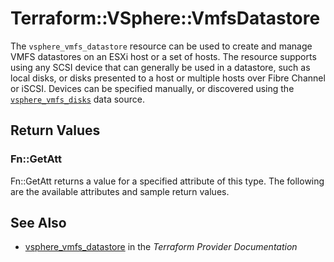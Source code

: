 # Terraform::VSphere::VmfsDatastore

The `vsphere_vmfs_datastore` resource can be used to create and manage VMFS
datastores on an ESXi host or a set of hosts. The resource supports using any
SCSI device that can generally be used in a datastore, such as local disks, or
disks presented to a host or multiple hosts over Fibre Channel or iSCSI.
Devices can be specified manually, or discovered using the
[`vsphere_vmfs_disks`][data-source-vmfs-disks] data source.

[data-source-vmfs-disks]: /docs/providers/vsphere/d/vmfs_disks.html

## Return Values

### Fn::GetAtt

Fn::GetAtt returns a value for a specified attribute of this type. The following are the available attributes and sample return values.

## See Also

* [vsphere_vmfs_datastore](https://www.terraform.io/docs/providers/vsphere/r/vmfs_datastore.html) in the _Terraform Provider Documentation_